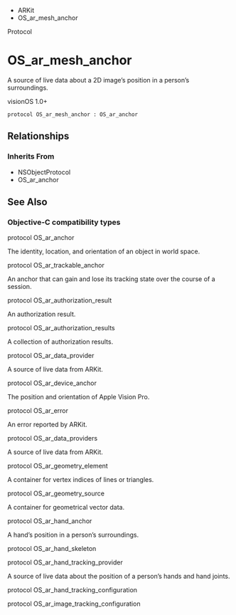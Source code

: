 

- ARKit
-  OS_ar_mesh_anchor 

Protocol

# OS_ar_mesh_anchor

A source of live data about a 2D image’s position in a person’s surroundings.

visionOS 1.0+

``` source
protocol OS_ar_mesh_anchor : OS_ar_anchor
```

## Relationships

### Inherits From

- NSObjectProtocol
- OS_ar_anchor

## See Also

### Objective-C compatibility types

protocol OS_ar_anchor

The identity, location, and orientation of an object in world space.

protocol OS_ar_trackable_anchor

An anchor that can gain and lose its tracking state over the course of a session.

protocol OS_ar_authorization_result

An authorization result.

protocol OS_ar_authorization_results

A collection of authorization results.

protocol OS_ar_data_provider

A source of live data from ARKit.

protocol OS_ar_device_anchor

The position and orientation of Apple Vision Pro.

protocol OS_ar_error

An error reported by ARKit.

protocol OS_ar_data_providers

A source of live data from ARKit.

protocol OS_ar_geometry_element

A container for vertex indices of lines or triangles.

protocol OS_ar_geometry_source

A container for geometrical vector data.

protocol OS_ar_hand_anchor

A hand’s position in a person’s surroundings.

protocol OS_ar_hand_skeleton

protocol OS_ar_hand_tracking_provider

A source of live data about the position of a person’s hands and hand joints.

protocol OS_ar_hand_tracking_configuration

protocol OS_ar_image_tracking_configuration


